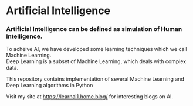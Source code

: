 # Artificial Intelligence
### Artificial Intelligence can be defined as simulation of Human Intelligence.  
To acheive AI, we have developed some learning techniques which we call Machine Learning.  
Deep Learning is a subset of Machine Learning, which deals with complex data.  
  
This repository contains implementation of several Machine Learning and Deep Learning algorithms in Python

Visit my site at https://learnai1.home.blog/ for interesting blogs on AI.
